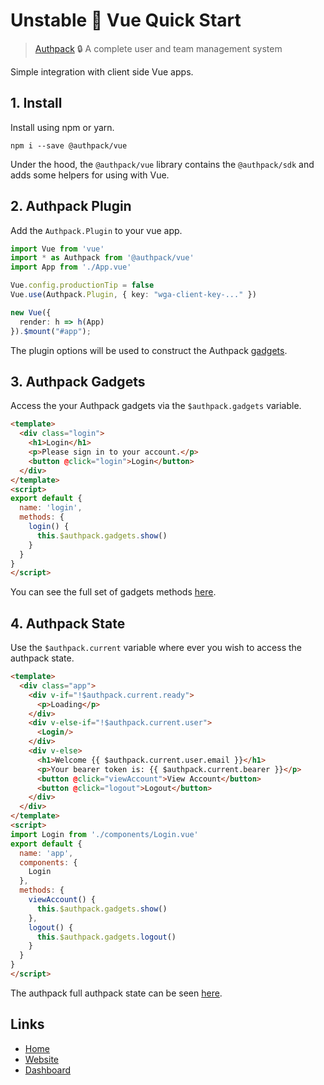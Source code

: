 # Unstable 🚧 Vue Quick Start

> [Authpack](https://authpack.io) 🔒 A complete user and team management system

Simple integration with client side Vue apps.

## 1. Install

Install using npm or yarn.

```shell
npm i --save @authpack/vue
```

Under the hood, the `@authpack/vue` library contains the `@authpack/sdk` and adds some helpers for using with Vue.

## 2. Authpack Plugin

Add the `Authpack.Plugin` to your vue app.

```ts
import Vue from 'vue'
import * as Authpack from '@authpack/vue'
import App from './App.vue'

Vue.config.productionTip = false
Vue.use(Authpack.Plugin, { key: "wga-client-key-..." })

new Vue({
  render: h => h(App)
}).$mount("#app");
```

The plugin options will be used to construct the Authpack [gadgets](https://github.com/jackrobertscott/authpack/blob/master/docs/quick/sdk.md).

## 3. Authpack Gadgets

Access the your Authpack gadgets via the `$authpack.gadgets` variable.

```html
<template>
  <div class="login">
    <h1>Login</h1>
    <p>Please sign in to your account.</p>
    <button @click="login">Login</button>
  </div>
</template>
<script>
export default {
  name: 'login',
  methods: {
    login() {
      this.$authpack.gadgets.show()
    }
  }
}
</script>
```

You can see the full set of gadgets methods [here](https://github.com/jackrobertscott/authpack/blob/master/docs/quick/sdk.md).

## 4. Authpack State

Use the `$authpack.current` variable where ever you wish to access the authpack state.

```html
<template>
  <div class="app">
    <div v-if="!$authpack.current.ready">
      <p>Loading</p>
    </div>
    <div v-else-if="!$authpack.current.user">
      <Login/>
    </div>
    <div v-else>
      <h1>Welcome {{ $authpack.current.user.email }}</h1>
      <p>Your bearer token is: {{ $authpack.current.bearer }}</p>
      <button @click="viewAccount">View Account</button>
      <button @click="logout">Logout</button>
    </div>
  </div>
</template>
<script>
import Login from './components/Login.vue'
export default {
  name: 'app',
  components: {
    Login
  },
  methods: {
    viewAccount() {
      this.$authpack.gadgets.show()
    },
    logout() {
      this.$authpack.gadgets.logout()
    }
  }
}
</script>
```

The authpack full authpack state can be seen [here](https://github.com/jackrobertscott/authpack/blob/master/docs/quick/state.md).

## Links

- [Home](https://github.com/jackrobertscott/authpack)
- [Website](https://authpack.io)
- [Dashboard](https://v1.authpack.io)